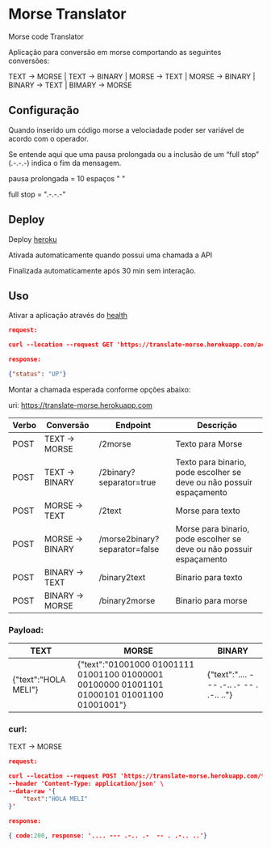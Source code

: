 # Morse Translator
Morse code Translator

Aplicação para conversão em morse comportando as seguintes conversões:

TEXT -> MORSE |
TEXT -> BINARY | 
MORSE -> TEXT |
MORSE -> BINARY |
BINARY -> TEXT |
BIMARY -> MORSE

## Configuração
Quando inserido um código morse a velociadade poder ser variável de acordo com o operador.  

Se entende aqui que uma pausa prolongada ou a inclusão de um “full stop” (.-.-.-) indica o fim da mensagem.

pausa prolongada = 10 espaços "                 "

full stop = ".-.-.-"


## Deploy
Deploy [heroku](https://www.heroku.com)

Ativada automaticamente quando possui uma chamada a API

Finalizada automaticamente após 30 min sem interação.

## Uso

Ativar a aplicação através do [health](https://translate-morse.herokuapp.com/actuator/health)
```json
request:

curl --location --request GET 'https://translate-morse.herokuapp.com/actuator/health'

response:

{"status": "UP"}
```

Montar a chamada esperada conforme opções abaixo:

uri:  https://translate-morse.herokuapp.com

| Verbo  |  Conversão      | Endpoint                                        | Descrição |
| -------|-----------------|-------------------------------------------------|-----------|
| POST   | TEXT -> MORSE   | /2morse          | Texto para Morse |
| POST   | TEXT -> BINARY  | /2binary?separator=true                 | Texto para binario, pode escolher se deve ou não possuir espaçamento |
| POST   | MORSE -> TEXT   | /2text           |  Morse para texto |
| POST   | MORSE -> BINARY | /morse2binary?separator=false                  |  Morse para binario, pode escolher se deve ou não possuir espaçamento |
| POST   | BINARY -> TEXT  | /binary2text | Binario para texto |
| POST   | BINARY -> MORSE | /binary2morse  |  Binario para morse |

### Payload: 

| TEXT | MORSE | BINARY |
|------|-----|-----|
| {"text":"HOLA MELI"} | {"text":"01001000 01001111 01001100 01000001 00100000 01001101 01000101 01001100 01001001"} |{"text":".... --- .-.. .-  -- . .-.. .."} |

### curl:

TEXT -> MORSE
```json
request:

curl --location --request POST 'https://translate-morse.herokuapp.com/translate/2morse' \
--header 'Content-Type: application/json' \
--data-raw '{
	"text":"HOLA MELI"	
}'

response:

{ code:200, response: '.... --- .-.. .-  -- . .-.. ..'}
```



